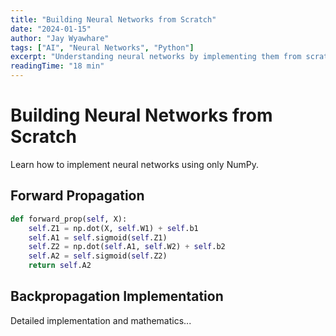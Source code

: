 ```yaml
---
title: "Building Neural Networks from Scratch"
date: "2024-01-15"
author: "Jay Wyawhare"
tags: ["AI", "Neural Networks", "Python"]
excerpt: "Understanding neural networks by implementing them from scratch"
readingTime: "18 min"
---
```


# Building Neural Networks from Scratch

Learn how to implement neural networks using only NumPy.

## Forward Propagation

```python
def forward_prop(self, X):
    self.Z1 = np.dot(X, self.W1) + self.b1
    self.A1 = self.sigmoid(self.Z1)
    self.Z2 = np.dot(self.A1, self.W2) + self.b2
    self.A2 = self.sigmoid(self.Z2)
    return self.A2
```

## Backpropagation Implementation

Detailed implementation and mathematics...
